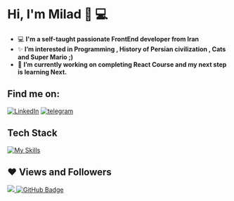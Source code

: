 
# Hi, I'm Milad 👋 💻 

- 💻  **I'm a self-taught passionate FrontEnd developer from Iran**
- ✨ **I’m interested in Programming , History of Persian civilization , Cats and Super Mario ;)**
- 🔭  **I’m currently working on completing React Course and my next step is learning Next.**




## Find me on:
[![LinkedIn](https://img.shields.io/badge/LinkedIn-%230077B5.svg?logo=linkedin&logoColor=white)](https://www.linkedin.com/in/milad-nz/) 
[![telegram](https://img.shields.io/badge/Telegram-2CA5E0?style=flat-squeare&logo=telegram&logoColor=white)](https://t.me/imiladev)  



## Tech Stack

[![My Skills](https://skillicons.dev/icons?i=html,css,js,react,redux,tailwind,vite,styledcomponents,vercel&perline=3)](https://skillicons.dev)



## ❤ Views and Followers
<a href="https://github.com/MiladNz/github-profile-views-counter">
    
<img src="https://komarev.com/ghpvc/?username=miladnz">
</a><a href="https://github.com/MiladNz?tab=followers"><img src="https://img.shields.io/github/followers/miladnz?label=Followers&style=social" alt="GitHub Badge"></a>



<!---
-------------waka
## WakaTime
<div>
    <h3 align="left"><a href="https://wakatime.com/@miladnz" target="blank"><img align="center" src="https://wakatime.com/static/img/wakatime.svg" alt="miladnz" height="30" width="30" /></a>
 WakaTime Activity: <img src="https://wakatime.com/badge/user/eda8ff47-82f5-4073-81c5-d2b8406b282e.svg" alt="miladnz" />
 </h3>
<img align="center" src="https://wakatime.com/share/@miladnz/bcae466d-8e3c-4257-919a-26f4a773e427.svg" alt="miladnz" />
</div>


---------------------
<div>
name: WakaTime
    
uses: lowlighter/metrics@latest

with:
  filename: metrics.plugin.wakatime.svg
  token: NOT_NEEDED
  base: ""
  plugin_wakatime: yes
  plugin_wakatime_sections: time, projects, projects-graphs, languages, languages-graphs, editors, os
  plugin_wakatime_token: ${}
</div>

---------

##  My Social
<div>
    
<a href="https://www.linkedin.com/in/milad-nz/">
    <img src="https://img.shields.io/badge/linkedin-%230077B5.svg?&style=for-the-badge&logo=linkedin&logoColor=white" />
</a>
<a href="https://t.me/miladn01">
    <img src="https://img.shields.io/badge/Telegram-2CA5E0?style=for-the-badge&logo=telegram&logoColor=white)" />
</a>

</div>

------------

## WakaTime
<div>
    <h3 align="left"><a href="https://wakatime.com/@miladnz" target="blank"><img align="center" src="https://wakatime.com/static/img/wakatime.svg" alt="miladnz" height="30" width="30" /></a>
 WakaTime Activity: <img src="https://wakatime.com/badge/user/eda8ff47-82f5-4073-81c5-d2b8406b282e.svg" alt="miladnz" />
 </h3>
<img align="center" src="https://wakatime.com/share/@miladnz/bcae466d-8e3c-4257-919a-26f4a773e427.svg" alt="miladnz" />
</div>

---!>


